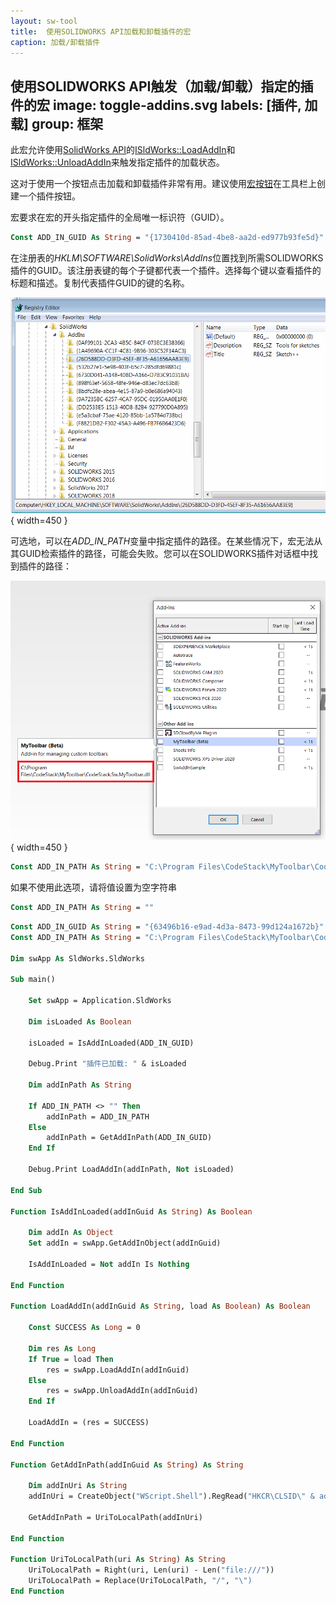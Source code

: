```yaml
---
layout: sw-tool
title:  使用SOLIDWORKS API加载和卸载插件的宏
caption: 加载/卸载插件
---
```

 使用SOLIDWORKS API触发（加载/卸载）指定的插件的宏
image: toggle-addins.svg
labels: [插件, 加载]
group: 框架
---

此宏允许使用[SolidWorks API](https://help.solidworks.com/2018/english/api/sldworksapi/solidworks.interop.sldworks~solidworks.interop.sldworks.isldworks~loadaddin.html)的[ISldWorks::LoadAddIn](https://help.solidworks.com/2018/english/api/sldworksapi/solidworks.interop.sldworks~solidworks.interop.sldworks.isldworks~loadaddin.html)和[ISldWorks::UnloadAddIn](https://help.solidworks.com/2018/english/api/sldworksapi/solidworks.interop.sldworks~solidworks.interop.sldworks.isldworks~unloadaddin.html)来触发指定插件的加载状态。

这对于使用一个按钮点击加载和卸载插件非常有用。建议使用[宏按钮](/docs/codestack/solidworks-api/getting-started/macros/macro-buttons/)在工具栏上创建一个插件按钮。

宏要求在宏的开头指定插件的全局唯一标识符（GUID）。

```vb
Const ADD_IN_GUID As String = "{1730410d-85ad-4be8-aa2d-ed977b93fe5d}"
```

在注册表的*HKLM\SOFTWARE\SolidWorks\AddIns*位置找到所需SOLIDWORKS插件的GUID。该注册表键的每个子键都代表一个插件。选择每个键以查看插件的标题和描述。复制代表插件GUID的键的名称。

![注册表中的可用插件](addins-registry.png){ width=450 }

可选地，可以在*ADD_IN_PATH*变量中指定插件的路径。在某些情况下，宏无法从其GUID检索插件的路径，可能会失败。您可以在SOLIDWORKS插件对话框中找到插件的路径：

![SOLIDWORKS菜单中的插件列表](addins-list.png){ width=450 }

```vb
Const ADD_IN_PATH As String = "C:\Program Files\CodeStack\MyToolbar\CodeStack.Sw.MyToolbar.dll"
```

如果不使用此选项，请将值设置为空字符串

```vb
Const ADD_IN_PATH As String = ""
```

```vb
Const ADD_IN_GUID As String = "{63496b16-e9ad-4d3a-8473-99d124a1672b}"
Const ADD_IN_PATH As String = "C:\Program Files\CodeStack\MyToolbar\CodeStack.Sw.MyToolbar.dll"

Dim swApp As SldWorks.SldWorks

Sub main()

    Set swApp = Application.SldWorks
    
    Dim isLoaded As Boolean
    
    isLoaded = IsAddInLoaded(ADD_IN_GUID)
    
    Debug.Print "插件已加载: " & isLoaded
    
    Dim addInPath As String
    
    If ADD_IN_PATH <> "" Then
        addInPath = ADD_IN_PATH
    Else
        addInPath = GetAddInPath(ADD_IN_GUID)
    End If
    
    Debug.Print LoadAddIn(addInPath, Not isLoaded)
    
End Sub

Function IsAddInLoaded(addInGuid As String) As Boolean
    
    Dim addIn As Object
    Set addIn = swApp.GetAddInObject(addInGuid)
    
    IsAddInLoaded = Not addIn Is Nothing
    
End Function

Function LoadAddIn(addInGuid As String, load As Boolean) As Boolean
    
    Const SUCCESS As Long = 0
    
    Dim res As Long
    If True = load Then
        res = swApp.LoadAddIn(addInGuid)
    Else
        res = swApp.UnloadAddIn(addInGuid)
    End If
    
    LoadAddIn = (res = SUCCESS)
    
End Function

Function GetAddInPath(addInGuid As String) As String
    
    Dim addInUri As String
    addInUri = CreateObject("WScript.Shell").RegRead("HKCR\CLSID\" & addInGuid & "\InprocServer32\CodeBase")
    
    GetAddInPath = UriToLocalPath(addInUri)
    
End Function

Function UriToLocalPath(uri As String) As String
    UriToLocalPath = Right(uri, Len(uri) - Len("file:///"))
    UriToLocalPath = Replace(UriToLocalPath, "/", "\")
End Function
```